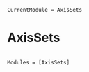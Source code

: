 ```@meta
CurrentModule = AxisSets
```

# AxisSets

```@index
```

```@autodocs
Modules = [AxisSets]
```
